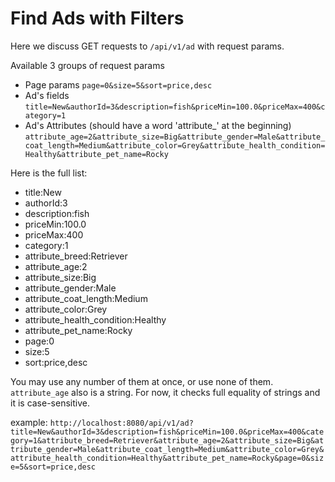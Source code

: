 # Find Ads with Filters

Here we discuss GET requests to `/api/v1/ad` with
request params.

Available 3 groups of request params

- Page params
  `page=0&size=5&sort=price,desc`
- Ad's fields
  `title=New&authorId=3&description=fish&priceMin=100.0&priceMax=400&category=1`
- Ad's Attributes (should have a word 'attribute_' at the beginning)
  `attribute_age=2&attribute_size=Big&attribute_gender=Male&attribute_coat_length=Medium&attribute_color=Grey&attribute_health_condition=Healthy&attribute_pet_name=Rocky`

Here is the full list:

- title:New
- authorId:3
- description:fish
- priceMin:100.0
- priceMax:400
- category:1
- attribute_breed:Retriever
- attribute_age:2
- attribute_size:Big
- attribute_gender:Male
- attribute_coat_length:Medium
- attribute_color:Grey
- attribute_health_condition:Healthy
- attribute_pet_name:Rocky
- page:0
- size:5
- sort:price,desc

You may use any number of them at once, or use none of them.
`attribute_age` also is a string.
For now, it checks full equality of strings and it is case-sensitive.

example:
`http://localhost:8080/api/v1/ad?title=New&authorId=3&description=fish&priceMin=100.0&priceMax=400&category=1&attribute_breed=Retriever&attribute_age=2&attribute_size=Big&attribute_gender=Male&attribute_coat_length=Medium&attribute_color=Grey&attribute_health_condition=Healthy&attribute_pet_name=Rocky&page=0&size=5&sort=price,desc`